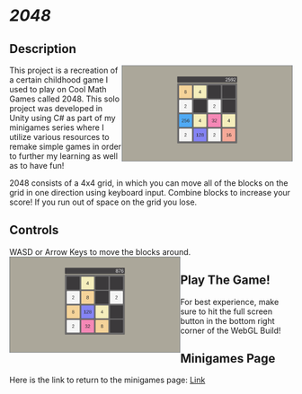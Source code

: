 # *2048*

## Description
<img align="right" width="304.128" height="171.072" src="https://github.com/SergeiBak/PersonalWebsite/blob/master/images/2048.png?raw=true">
This project is a recreation of a certain childhood game I used to play on Cool Math Games called 2048. This solo project was developed in Unity using C# as part of my minigames series where I utilize various resources to remake simple games in order to further my learning as well as to have fun!   

2048 consists of a 4x4 grid, in which you can move all of the blocks on the grid in one direction using keyboard input. Combine blocks to increase your score! If you run out of space on the grid you lose.   

## Controls
WASD or Arrow Keys to move the blocks around.   
<img style="float:left" width="304.128" height="171.072" src="https://github.com/SergeiBak/PersonalWebsite/blob/master/images/Minigames.png?raw=true">   

## Play The Game!
For best experience, make sure to hit the full screen button in the bottom right corner of the WebGL Build!

## Minigames Page
Here is the link to return to the minigames page: [Link](https://sergeibak.github.io/PersonalWebsite/)
